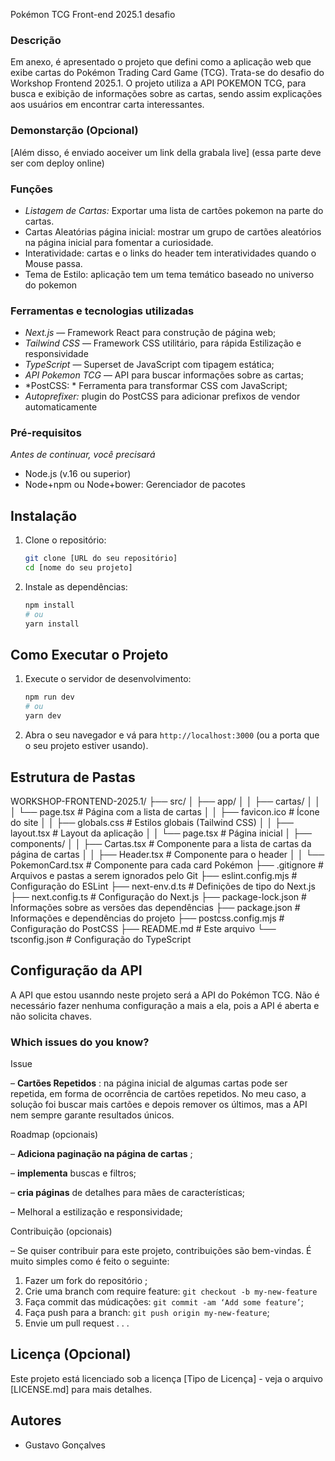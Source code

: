  Pokémon TCG Front-end 2025.1 desafio

### Descrição

Em anexo, é apresentado o projeto que defini como a aplicação web que exibe cartas do Pokémon Trading Card Game (TCG). Trata-se do desafio do Workshop Frontend 2025.1. O projeto utiliza a API POKEMON TCG, para busca e exibição de informações sobre as cartas, sendo assim explicações aos usuários em encontrar carta interessantes.

### Demonstarção (Opcional)

[Além disso, é enviado aoceiver um link della grabala live] (essa parte deve ser com deploy online)

### Funções

-   *Listagem de Cartas:* Exportar uma lista de cartões pokemon na parte do cartas.
-   Cartas Aleatórias página inicial: mostrar um grupo de cartões aleatórios na página inicial para fomentar a curiosidade.
-   Interatividade: cartas e o links do header tem interatividades quando o Mouse passa.
-   Tema de Estilo: aplicação tem um tema temático baseado no universo do pokemon

### Ferramentas e tecnologias utilizadas

-   *Next.js* — Framework React para construção de página web;
-   *Tailwind CSS* — Framework CSS utilitário, para rápida Estilização e responsividade
-   *TypeScript* — Superset de JavaScript com tipagem estática;
-   *API Pokemon TCG* — API para buscar informações sobre as cartas;
-   *PostCSS: * Ferramenta para transformar CSS com JavaScript;
-   *Autoprefixer:* plugin do PostCSS para adicionar prefixos de vendor automaticamente

### Pré-requisitos

*Antes de continuar, você precisará*

-   Node.js (v.16 ou superior)
-   Node+npm ou Node+bower: Gerenciador de pacotes

## Instalação

1.  Clone o repositório:

    ```bash
    git clone [URL do seu repositório]
    cd [nome do seu projeto]
    ```

2.  Instale as dependências:

    ```bash
    npm install
    # ou
    yarn install
    ```

## Como Executar o Projeto

1.  Execute o servidor de desenvolvimento:

    ```bash
    npm run dev
    # ou
    yarn dev
    ```

2.  Abra o seu navegador e vá para `http://localhost:3000` (ou a porta que o seu projeto estiver usando).

## Estrutura de Pastas

WORKSHOP-FRONTEND-2025.1/
├── src/
│   ├── app/
│   │   ├── cartas/
│   │   │   └── page.tsx           # Página com a lista de cartas
│   │   ├── favicon.ico            # Ícone do site
│   │   ├── globals.css            # Estilos globais (Tailwind CSS)
│   │   ├── layout.tsx             # Layout da aplicação
│   │   └── page.tsx               # Página inicial
│   ├── components/
│   │   ├── Cartas.tsx           # Componente para a lista de cartas da página de cartas
│   │   ├── Header.tsx           # Componente para o header
│   │   └── PokemonCard.tsx      # Componente para cada card Pokémon
├── .gitignore                    # Arquivos e pastas a serem ignorados pelo Git
├── eslint.config.mjs              # Configuração do ESLint
├── next-env.d.ts                 # Definições de tipo do Next.js
├── next.config.ts                # Configuração do Next.js
├── package-lock.json            # Informações sobre as versões das dependências
├── package.json                 # Informações e dependências do projeto
├── postcss.config.mjs           # Configuração do PostCSS
├── README.md                    # Este arquivo
└── tsconfig.json                # Configuração do TypeScript

## Configuração da API

A API que estou usanndo neste projeto será a API do Pokémon TCG. Não é necessário fazer nenhuma configuração a mais a ela, pois a API é aberta e não solicita chaves.

### Which issues do you know?

Issue

–                                                                             **Cartões Repetidos** : na página inicial de algumas cartas pode ser repetida, em forma de ocorrência de cartões repetidos. No meu caso, a solução foi buscar mais cartões e depois remover os últimos, mas a API nem sempre garante resultados únicos.

Roadmap (opcionais)

–                                                                             **Adiciona paginação na página de cartas** ;

–                                                                             **implementa** buscas e filtros;

–                                                                             **cria páginas** de detalhes para mães de características;

–                                                                             Melhoral a estilização e responsividade;

Contribuição  (opcionais)

–                                                                             Se quiser contribuir para este projeto, contribuições são bem-vindas. É muito simples como é feito o seguinte:

1.  Fazer um fork do repositório ;
2.  Crie uma branch com require feature: `git checkout -b my-new-feature`
3.  Faça commit das múdicações: `git commit -am ‘Add some feature’`;
4.  Faça push para a branch: `git push origin my-new-feature`;
5.  Envie um pull request . .   . 

## Licença (Opcional)

Este projeto está licenciado sob a licença [Tipo de Licença] - veja o arquivo [LICENSE.md] para mais detalhes.

## Autores

* Gustavo Gonçalves